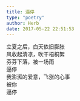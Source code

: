 ```yaml
---  
title: 逼停  
type: "poetry"  
author: Herb  
date: 2017-05-22 22:51:53  
---  
```

立夏之后，白天依旧膨胀  
风收起清凉，吹干梧桐絮  
芬芬下落，被一场雨  
逼停  
我澎湃的爱意，飞涨的心事  
被你  
逼停
